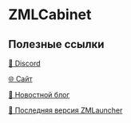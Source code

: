# ZMLCabinet

## Полезные ссылки

[💬 Discord](https://dsc.gg/zmine)

[🌐 Сайт](https://zmine.fun)

[📢 Новостной блог](https://blog.zmine.fun)

[📩 Последняя версия ZMLauncher](https://discord.com/channels/961672384140705852/961672384161652745)
